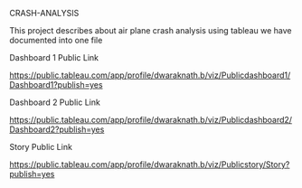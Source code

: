 CRASH-ANALYSIS

This project describes about air plane crash analysis using tableau we have documented into one file

Dashboard 1 Public Link

https://public.tableau.com/app/profile/dwaraknath.b/viz/Publicdashboard1/Dashboard1?publish=yes

Dashboard 2 Public Link

https://public.tableau.com/app/profile/dwaraknath.b/viz/Publicdashboard2/Dashboard2?publish=yes

Story Public Link

https://public.tableau.com/app/profile/dwaraknath.b/viz/Publicstory/Story?publish=yes

